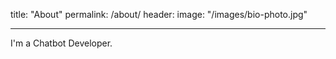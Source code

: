 title: "About"
permalink: /about/
header:
    image: "/images/bio-photo.jpg"

---
I'm a Chatbot Developer.